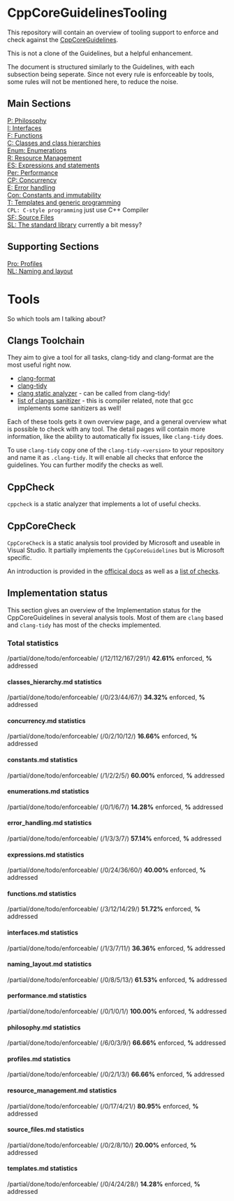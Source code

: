 # CppCoreGuidelinesTooling

This repository will contain an overview of tooling support to enforce and check against the [CppCoreGuidelines](https://github.com/isocpp/CppCoreGuidelines).

This is not a clone of the Guidelines, but a helpful enhancement.

The document is structured similarly to the Guidelines, with each
subsection being seperate. Since not every rule is enforceable by tools,
some rules will not be mentioned here, to reduce the noise.

## Main Sections

[P: Philosophy](philosophy.md)  
[I: Interfaces](interfaces.md)  
[F: Functions](functions.md)  
[C: Classes and class hierarchies](classes_hierarchy.md)  
[Enum: Enumerations](enumerations.md)  
[R: Resource Management](resource_management.md)  
[ES: Expressions and statements](expressions.md)  
[Per: Performance](performance.md)  
[CP: Concurrency](concurrency.md)  
[E: Error handling](error_handling.md)  
[Con: Constants and immutability](constants.md)  
[T: Templates and generic programming](templates.md)  
`CPL: C-style programming` just use C++ Compiler  
[SF: Source Files](source_files.md)  
[SL: The standard library]() currently a bit messy?  

## Supporting Sections

[Pro: Profiles](profiles.md)  
[NL: Naming and layout](naming_layout.md)  

# Tools

So which tools am I talking about?

## Clangs Toolchain
They aim to give a tool for all tasks, clang-tidy and clang-format are the most useful right now.

- [clang-format](http://clang.llvm.org/docs/ClangFormat.html)
- [clang-tidy](http://clang.llvm.org/extra/clang-tidy/index.html)
- [clang static analyzer](http://clang-analyzer.llvm.org/) - can be called from clang-tidy!
- [list of clangs sanitizer](http://clang.llvm.org/docs/index.html) - this is compiler related, note that gcc implements some sanitizers as well!

Each of these tools gets it own overview page, and a general overview what is possible to check with any tool.
The detail pages will contain more information, like the ability to automatically fix issues, like `clang-tidy` does.

To use `clang-tidy` copy one of the `clang-tidy-<version>` to your repository
and name it as `.clang-tidy`. It will enable all checks that enforce the
guidelines. You can further modify the checks as well.

## CppCheck

`cppcheck` is a static analyzer that implements a lot of useful checks.

## CppCoreCheck

`CppCoreCheck` is a static analysis tool provided by Microsoft and useable in
Visual Studio. It partially implements the `CppCoreGuidelines` but is Microsoft
specific.

An introduction is provided in the [officical
docs](https://docs.microsoft.com/en-us/visualstudio/code-quality/using-the-cpp-core-guidelines-checkers)
as well as a [list of
checks](https://docs.microsoft.com/en-us/visualstudio/code-quality/code-analysis-for-cpp-corecheck).

## Implementation status

This section gives an overview of the Implementation status for the
CppCoreGuidelines in several analysis tools. Most of them are `clang` based and
`clang-tidy` has most of the checks implemented.


### Total statistics
/partial/done/todo/enforceable/ (/12/112/167/291/) **42.61%** enforced, **%** addressed

#### classes_hierarchy.md statistics
/partial/done/todo/enforceable/ (/0/23/44/67/) **34.32%** enforced, **%** addressed

#### concurrency.md statistics
/partial/done/todo/enforceable/ (/0/2/10/12/) **16.66%** enforced, **%** addressed

#### constants.md statistics
/partial/done/todo/enforceable/ (/1/2/2/5/) **60.00%** enforced, **%** addressed

#### enumerations.md statistics
/partial/done/todo/enforceable/ (/0/1/6/7/) **14.28%** enforced, **%** addressed

#### error_handling.md statistics
/partial/done/todo/enforceable/ (/1/3/3/7/) **57.14%** enforced, **%** addressed

#### expressions.md statistics
/partial/done/todo/enforceable/ (/0/24/36/60/) **40.00%** enforced, **%** addressed

#### functions.md statistics
/partial/done/todo/enforceable/ (/3/12/14/29/) **51.72%** enforced, **%** addressed

#### interfaces.md statistics
/partial/done/todo/enforceable/ (/1/3/7/11/) **36.36%** enforced, **%** addressed

#### naming_layout.md statistics
/partial/done/todo/enforceable/ (/0/8/5/13/) **61.53%** enforced, **%** addressed

#### performance.md statistics
/partial/done/todo/enforceable/ (/0/1/0/1/) **100.00%** enforced, **%** addressed

#### philosophy.md statistics
/partial/done/todo/enforceable/ (/6/0/3/9/) **66.66%** enforced, **%** addressed

#### profiles.md statistics
/partial/done/todo/enforceable/ (/0/2/1/3/) **66.66%** enforced, **%** addressed

#### resource_management.md statistics
/partial/done/todo/enforceable/ (/0/17/4/21/) **80.95%** enforced, **%** addressed

#### source_files.md statistics
/partial/done/todo/enforceable/ (/0/2/8/10/) **20.00%** enforced, **%** addressed

#### templates.md statistics
/partial/done/todo/enforceable/ (/0/4/24/28/) **14.28%** enforced, **%** addressed

